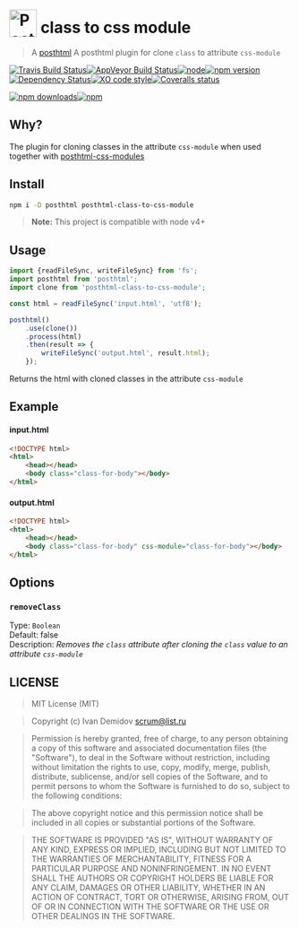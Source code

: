 # <a href="https://github.com/posthtml/posthtml"><img valign="text-bottom" height="49" title="PostHTML logo" src="http://posthtml.github.io/posthtml/logo.svg"></a> class to css module

> A [posthtml](https://github.com/posthtml) A posthtml plugin for clone `class` to attribute `css-module`

[![Travis Build Status](https://img.shields.io/travis/GitScrum/posthtml-class-to-css-module/master.svg?style=flat-square&label=unix)](https://travis-ci.org/GitScrum/posthtml-class-to-css-module)[![AppVeyor Build Status](https://img.shields.io/appveyor/ci/GitScrum/posthtml-class-to-css-module/master.svg?style=flat-square&label=windows)](https://ci.appveyor.com/project/GitScrum/posthtml-class-to-css-module)[![node](https://img.shields.io/node/v/post-sequence.svg?maxAge=2592000&style=flat-square)]()[![npm version](https://img.shields.io/npm/v/posthtml-class-to-css-module.svg?style=flat-square)](https://www.npmjs.com/package/posthtml-class-to-css-module)[![Dependency Status](https://david-dm.org/gitscrum/posthtml-class-to-css-module.svg?style=flat-square)](https://david-dm.org/gitscrum/posthtml-class-to-css-module)[![XO code style](https://img.shields.io/badge/code_style-XO-5ed9c7.svg?style=flat-square)](https://github.com/sindresorhus/xo)[![Coveralls status](https://img.shields.io/coveralls/GitScrum/posthtml-class-to-css-module.svg?style=flat-square)](https://coveralls.io/r/GitScrum/posthtml-class-to-css-module)

[![npm downloads](https://img.shields.io/npm/dm/posthtml-class-to-css-module.svg?style=flat-square)](https://www.npmjs.com/package/posthtml-class-to-css-module)[![npm](https://img.shields.io/npm/dt/posthtml-class-to-css-module.svg?style=flat-square)](https://www.npmjs.com/package/posthtml-class-to-css-module)

## Why?
The plugin for cloning classes in the attribute `css-module` when used together with [posthtml-css-modules](https://github.com/posthtml/posthtml-css-modules)

## Install

```bash
npm i -D posthtml posthtml-class-to-css-module
```

> **Note:** This project is compatible with node v4+

## Usage

```js
import {readFileSync, writeFileSync} from 'fs';
import posthtml from 'posthtml';
import clone from 'posthtml-class-to-css-module';

const html = readFileSync('input.html', 'utf8');

posthtml()
    .use(clone())
    .process(html)
    .then(result => {
        writeFileSync('output.html', result.html);
    });

```
Returns the html with cloned classes in the attribute `css-module`

## Example

#### input.html
```html
<!DOCTYPE html>
<html>
    <head></head>
    <body class="class-for-body"></body>
</html>
```

#### output.html
```html
<!DOCTYPE html>
<html>
    <head></head>
    <body class="class-for-body" css-module="class-for-body"></body>
</html>
```

## Options

### `removeClass`
Type: `Boolean`  
Default: false  
Description: *Removes the `class` attribute after cloning the `class` value to an attribute `css-module`*  

## LICENSE

> MIT License (MIT)

> Copyright (c) Ivan Demidov <scrum@list.ru>

> Permission is hereby granted, free of charge, to any person obtaining a copy
of this software and associated documentation files (the "Software"), to deal
in the Software without restriction, including without limitation the rights
to use, copy, modify, merge, publish, distribute, sublicense, and/or sell
copies of the Software, and to permit persons to whom the Software is
furnished to do so, subject to the following conditions:

> The above copyright notice and this permission notice shall be included in all
copies or substantial portions of the Software.

> THE SOFTWARE IS PROVIDED "AS IS", WITHOUT WARRANTY OF ANY KIND, EXPRESS OR
IMPLIED, INCLUDING BUT NOT LIMITED TO THE WARRANTIES OF MERCHANTABILITY,
FITNESS FOR A PARTICULAR PURPOSE AND NONINFRINGEMENT. IN NO EVENT SHALL THE
AUTHORS OR COPYRIGHT HOLDERS BE LIABLE FOR ANY CLAIM, DAMAGES OR OTHER
LIABILITY, WHETHER IN AN ACTION OF CONTRACT, TORT OR OTHERWISE, ARISING FROM,
OUT OF OR IN CONNECTION WITH THE SOFTWARE OR THE USE OR OTHER DEALINGS IN THE
SOFTWARE.
